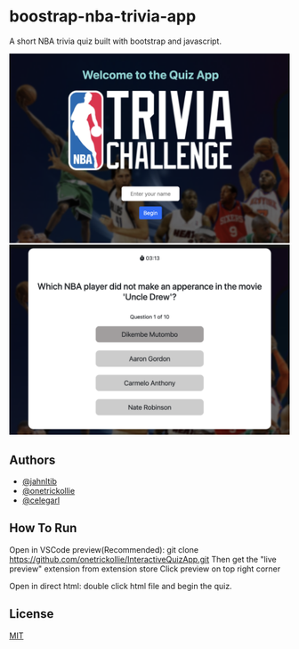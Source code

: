 
# boostrap-nba-trivia-app

A short NBA trivia quiz built with bootstrap and javascript.

![App Screenshot](/screen1.png)
![App Screenshot](/screen2.png)

## Authors

- [@jahnltib](https://github.com/jahnltib)
- [@onetrickollie](https://github.com/onetrickollie)
- [@celegarl](https://github.com/celegarl)

## How To Run
Open in VSCode preview(Recommended):
git clone https://github.com/onetrickollie/InteractiveQuizApp.git
Then get the "live preview" extension from extension store
Click preview on top right corner

Open in direct html:
double click html file and begin the quiz.

## License

[MIT](https://choosealicense.com/licenses/mit/)


